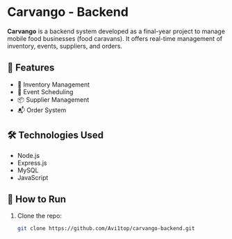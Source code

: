 # Carvango - Backend

**Carvango** is a backend system developed as a final-year project to manage mobile food businesses (food caravans). It offers real-time management of inventory, events, suppliers, and orders.

## 🚀 Features

- 🧾 Inventory Management
- 📅 Event Scheduling
- 📦 Supplier Management
- 📬 Order System

## 🛠️ Technologies Used

- Node.js
- Express.js
- MySQL
- JavaScript

## 📌 How to Run

1. Clone the repo:
   ```bash
   git clone https://github.com/Avi1top/carvango-backend.git
   ```
